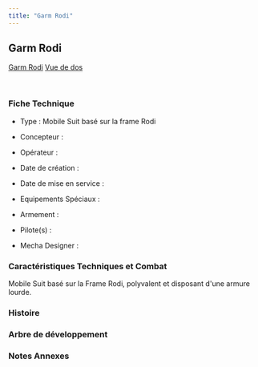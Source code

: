 ```yaml
---
title: "Garm Rodi"
---
```


Garm Rodi
---------





[Garm Rodi](javascript:change_image_m('images/stories/saga/g-tekketsu-s2/mechas/garm-rodi.png');)
[Vue de dos](javascript:change_image_m('images/stories/saga/g-tekketsu-s2/mechas/garm-rodi-dos.png');)

 

### Fiche Technique


- Type : Mobile Suit basé sur la frame Rodi
  
- Concepteur : 
  
- Opérateur : 
  
- Date de création : 
  
- Date de mise en service : 
  
- Equipements Spéciaux :




- Armement :




- Pilote(s) : 





- Mecha Designer : 


### Caractéristiques Techniques et Combat


Mobile Suit basé sur la Frame Rodi, polyvalent et disposant d'une armure lourde. 


### Histoire


### Arbre de développement


### Notes Annexes


